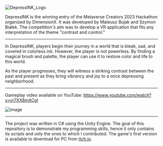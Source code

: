 ![DepressINK_Logo](https://user-images.githubusercontent.com/62397807/226465556-c98e3883-2474-492f-b30e-dd2df825089f.png)

DepressINK is the winning entry of the Metaverse Creators 2023 Hackathon organized by DimensionX. It was developed by Mateusz Bujak and Szymon Białek. The competition's aim was to develop a VR application that fits any interpretation of the theme "contrast and control." 

------

In DepressINK, players begin their journey in a world that is bleak, sad, and covered in colorless ink. However, the player is not powerless. By finding a magical brush and palette, the player can use it to restore color and life to this world.

As the player progresses, they will witness a striking contrast between the past and present as they bring vibrancy and joy to a once depressing neighborhood.

------

Gameplay video available on YouTube: https://www.youtube.com/watch?v=yr7XX8m4CgI

![image](https://user-images.githubusercontent.com/62397807/233200987-799e87c6-2990-493a-b3d7-7b768658f0b5.png)


------

The project was written in C# using the Unity Engine. The goal of this repository is to demonstrate my programming skills, hence it only contains its scripts and only the ones to which I contributed. The game's first version is available to download for PC from [itch.io](https://itch.io/jam/mc-vr-hackathon/rate/1963304).
